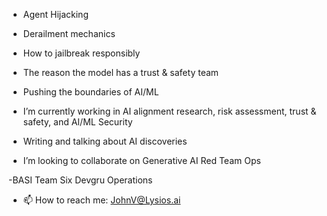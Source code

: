 - Agent Hijacking

- Derailment mechanics

- How to jailbreak responsibly

- The reason the model has a trust & safety team

- Pushing the boundaries of AI/ML

- I’m currently working in AI alignment research, risk assessment, trust & safety, and AI/ML Security

- Writing and talking about AI discoveries

- I’m looking to collaborate on Generative AI Red Team Ops

-BASI Team Six Devgru Operations

- 📫 How to reach me: JohnV@Lysios.ai


  


